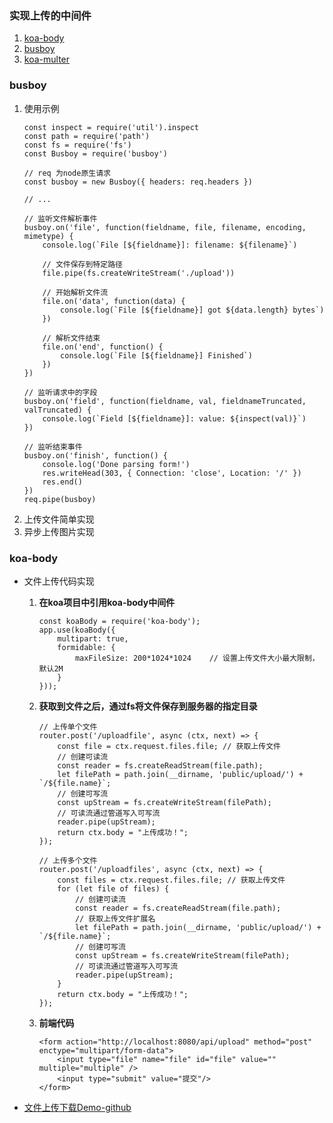 ### 实现上传的中间件
1. [koa-body](https://www.npmjs.com/package/koa-body)
1. [busboy](https://www.npmjs.com/package/busboy)
1. [koa-multer](https://www.npmjs.com/package/koa-multer)

### busboy
1. 使用示例
    ```
    const inspect = require('util').inspect 
    const path = require('path')
    const fs = require('fs')
    const Busboy = require('busboy')

    // req 为node原生请求
    const busboy = new Busboy({ headers: req.headers })

    // ...

    // 监听文件解析事件
    busboy.on('file', function(fieldname, file, filename, encoding, mimetype) {
        console.log(`File [${fieldname}]: filename: ${filename}`)

        // 文件保存到特定路径
        file.pipe(fs.createWriteStream('./upload'))

        // 开始解析文件流
        file.on('data', function(data) {
            console.log(`File [${fieldname}] got ${data.length} bytes`)
        })

        // 解析文件结束
        file.on('end', function() {
            console.log(`File [${fieldname}] Finished`)
        })
    })

    // 监听请求中的字段
    busboy.on('field', function(fieldname, val, fieldnameTruncated, valTruncated) {
        console.log(`Field [${fieldname}]: value: ${inspect(val)}`)
    })

    // 监听结束事件
    busboy.on('finish', function() {
        console.log('Done parsing form!')
        res.writeHead(303, { Connection: 'close', Location: '/' })
        res.end()
    })
    req.pipe(busboy)
    ```
2. 上传文件简单实现
3. 异步上传图片实现

### koa-body
* 文件上传代码实现
    1. **在koa项目中引用koa-body中间件**
        ```
        const koaBody = require('koa-body');
        app.use(koaBody({
            multipart: true,
            formidable: {
                maxFileSize: 200*1024*1024    // 设置上传文件大小最大限制，默认2M
            }
        }));    
        ```
    2. **获取到文件之后，通过fs将文件保存到服务器的指定目录**
        ```
        // 上传单个文件
        router.post('/uploadfile', async (ctx, next) => {
            const file = ctx.request.files.file; // 获取上传文件
            // 创建可读流
            const reader = fs.createReadStream(file.path);
            let filePath = path.join(__dirname, 'public/upload/') + `/${file.name}`;
            // 创建可写流
            const upStream = fs.createWriteStream(filePath);
            // 可读流通过管道写入可写流
            reader.pipe(upStream);
            return ctx.body = "上传成功！";
        });

        // 上传多个文件
        router.post('/uploadfiles', async (ctx, next) => {
            const files = ctx.request.files.file; // 获取上传文件
            for (let file of files) {
                // 创建可读流
                const reader = fs.createReadStream(file.path);
                // 获取上传文件扩展名
                let filePath = path.join(__dirname, 'public/upload/') + `/${file.name}`;
                // 创建可写流
                const upStream = fs.createWriteStream(filePath);
                // 可读流通过管道写入可写流
                reader.pipe(upStream);
            }
            return ctx.body = "上传成功！";
        });
        ```
    3. **前端代码**
        ```
        <form action="http://localhost:8080/api/upload" method="post" enctype="multipart/form-data">
            <input type="file" name="file" id="file" value="" multiple="multiple" />
            <input type="submit" value="提交"/>
        </form>
        ```
   
* [文件上传下载Demo-github](https://github.com/lin-xin/blog/issues/25)